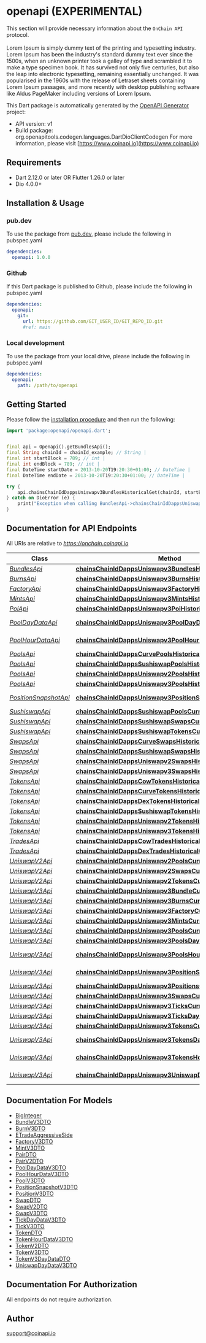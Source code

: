 # openapi (EXPERIMENTAL)

This section will provide necessary information about the `OnChain API` protocol. 
<br/><br/>
Lorem Ipsum is simply dummy text of the printing and typesetting industry. Lorem Ipsum has been the industry's standard dummy text ever since the 1500s, when an unknown printer took a galley of type and scrambled it to make a type specimen book. It has survived not only five centuries, but also the leap into electronic typesetting, remaining essentially unchanged. It was popularised in the 1960s with the release of Letraset sheets containing Lorem Ipsum passages, and more recently with desktop publishing software like Aldus PageMaker including versions of Lorem Ipsum.        
                    

This Dart package is automatically generated by the [OpenAPI Generator](https://openapi-generator.tech) project:

- API version: v1
- Build package: org.openapitools.codegen.languages.DartDioClientCodegen
For more information, please visit [https://www.coinapi.io](https://www.coinapi.io)

## Requirements

* Dart 2.12.0 or later OR Flutter 1.26.0 or later
* Dio 4.0.0+

## Installation & Usage

### pub.dev
To use the package from [pub.dev](https://pub.dev), please include the following in pubspec.yaml
```yaml
dependencies:
  openapi: 1.0.0
```

### Github
If this Dart package is published to Github, please include the following in pubspec.yaml
```yaml
dependencies:
  openapi:
    git:
      url: https://github.com/GIT_USER_ID/GIT_REPO_ID.git
      #ref: main
```

### Local development
To use the package from your local drive, please include the following in pubspec.yaml
```yaml
dependencies:
  openapi:
    path: /path/to/openapi
```

## Getting Started

Please follow the [installation procedure](#installation--usage) and then run the following:

```dart
import 'package:openapi/openapi.dart';


final api = Openapi().getBundlesApi();
final String chainId = chainId_example; // String | 
final int startBlock = 789; // int | 
final int endBlock = 789; // int | 
final DateTime startDate = 2013-10-20T19:20:30+01:00; // DateTime | 
final DateTime endDate = 2013-10-20T19:20:30+01:00; // DateTime | 

try {
    api.chainsChainIdDappsUniswapv3BundlesHistoricalGet(chainId, startBlock, endBlock, startDate, endDate);
} catch on DioError (e) {
    print("Exception when calling BundlesApi->chainsChainIdDappsUniswapv3BundlesHistoricalGet: $e\n");
}

```

## Documentation for API Endpoints

All URIs are relative to *https://onchain.coinapi.io*

Class | Method | HTTP request | Description
------------ | ------------- | ------------- | -------------
[*BundlesApi*](doc/BundlesApi.md) | [**chainsChainIdDappsUniswapv3BundlesHistoricalGet**](doc/BundlesApi.md#chainschainiddappsuniswapv3bundleshistoricalget) | **GET** /chains/{chain_id}/dapps/uniswapv3/bundles/historical | 
[*BurnsApi*](doc/BurnsApi.md) | [**chainsChainIdDappsUniswapv3BurnsHistoricalGet**](doc/BurnsApi.md#chainschainiddappsuniswapv3burnshistoricalget) | **GET** /chains/{chain_id}/dapps/uniswapv3/burns/historical | 
[*FactoryApi*](doc/FactoryApi.md) | [**chainsChainIdDappsUniswapv3FactoryHistoricalGet**](doc/FactoryApi.md#chainschainiddappsuniswapv3factoryhistoricalget) | **GET** /chains/{chain_id}/dapps/uniswapv3/factory/historical | 
[*MintsApi*](doc/MintsApi.md) | [**chainsChainIdDappsUniswapv3MintsHistoricalGet**](doc/MintsApi.md#chainschainiddappsuniswapv3mintshistoricalget) | **GET** /chains/{chain_id}/dapps/uniswapv3/mints/historical | 
[*PoiApi*](doc/PoiApi.md) | [**chainsChainIdDappsUniswapv3PoiHistoricalGet**](doc/PoiApi.md#chainschainiddappsuniswapv3poihistoricalget) | **GET** /chains/{chain_id}/dapps/uniswapv3/poi/historical | 
[*PoolDayDataApi*](doc/PoolDayDataApi.md) | [**chainsChainIdDappsUniswapv3PoolDayDataHistoricalGet**](doc/PoolDayDataApi.md#chainschainiddappsuniswapv3pooldaydatahistoricalget) | **GET** /chains/{chain_id}/dapps/uniswapv3/poolDayData/historical | 
[*PoolHourDataApi*](doc/PoolHourDataApi.md) | [**chainsChainIdDappsUniswapv3PoolHourDataHistoricalGet**](doc/PoolHourDataApi.md#chainschainiddappsuniswapv3poolhourdatahistoricalget) | **GET** /chains/{chain_id}/dapps/uniswapv3/poolHourData/historical | 
[*PoolsApi*](doc/PoolsApi.md) | [**chainsChainIdDappsCurvePoolsHistoricalGet**](doc/PoolsApi.md#chainschainiddappscurvepoolshistoricalget) | **GET** /chains/{chain_id}/dapps/curve/pools/historical | 
[*PoolsApi*](doc/PoolsApi.md) | [**chainsChainIdDappsSushiswapPoolsHistoricalGet**](doc/PoolsApi.md#chainschainiddappssushiswappoolshistoricalget) | **GET** /chains/{chain_id}/dapps/sushiswap/pools/historical | 
[*PoolsApi*](doc/PoolsApi.md) | [**chainsChainIdDappsUniswapv2PoolsHistoricalGet**](doc/PoolsApi.md#chainschainiddappsuniswapv2poolshistoricalget) | **GET** /chains/{chain_id}/dapps/uniswapv2/pools/historical | 
[*PoolsApi*](doc/PoolsApi.md) | [**chainsChainIdDappsUniswapv3PoolsHistoricalGet**](doc/PoolsApi.md#chainschainiddappsuniswapv3poolshistoricalget) | **GET** /chains/{chain_id}/dapps/uniswapv3/pools/historical | 
[*PositionSnapshotApi*](doc/PositionSnapshotApi.md) | [**chainsChainIdDappsUniswapv3PositionSnapshotHistoricalGet**](doc/PositionSnapshotApi.md#chainschainiddappsuniswapv3positionsnapshothistoricalget) | **GET** /chains/{chain_id}/dapps/uniswapv3/positionSnapshot/historical | 
[*SushiswapApi*](doc/SushiswapApi.md) | [**chainsChainIdDappsSushiswapPoolsCurrentGet**](doc/SushiswapApi.md#chainschainiddappssushiswappoolscurrentget) | **GET** /chains/{chain_id}/dapps/sushiswap/pools/current | GetPools
[*SushiswapApi*](doc/SushiswapApi.md) | [**chainsChainIdDappsSushiswapSwapsCurrentGet**](doc/SushiswapApi.md#chainschainiddappssushiswapswapscurrentget) | **GET** /chains/{chain_id}/dapps/sushiswap/swaps/current | GetSwaps
[*SushiswapApi*](doc/SushiswapApi.md) | [**chainsChainIdDappsSushiswapTokensCurrentGet**](doc/SushiswapApi.md#chainschainiddappssushiswaptokenscurrentget) | **GET** /chains/{chain_id}/dapps/sushiswap/tokens/current | GetTokens
[*SwapsApi*](doc/SwapsApi.md) | [**chainsChainIdDappsCurveSwapsHistoricalGet**](doc/SwapsApi.md#chainschainiddappscurveswapshistoricalget) | **GET** /chains/{chain_id}/dapps/curve/swaps/historical | 
[*SwapsApi*](doc/SwapsApi.md) | [**chainsChainIdDappsSushiswapSwapsHistoricalGet**](doc/SwapsApi.md#chainschainiddappssushiswapswapshistoricalget) | **GET** /chains/{chain_id}/dapps/sushiswap/swaps/historical | 
[*SwapsApi*](doc/SwapsApi.md) | [**chainsChainIdDappsUniswapv2SwapsHistoricalGet**](doc/SwapsApi.md#chainschainiddappsuniswapv2swapshistoricalget) | **GET** /chains/{chain_id}/dapps/uniswapv2/swaps/historical | 
[*SwapsApi*](doc/SwapsApi.md) | [**chainsChainIdDappsUniswapv3SwapsHistoricalGet**](doc/SwapsApi.md#chainschainiddappsuniswapv3swapshistoricalget) | **GET** /chains/{chain_id}/dapps/uniswapv3/swaps/historical | 
[*TokensApi*](doc/TokensApi.md) | [**chainsChainIdDappsCowTokensHistoricalGet**](doc/TokensApi.md#chainschainiddappscowtokenshistoricalget) | **GET** /chains/{chain_id}/dapps/cow/tokens/historical | 
[*TokensApi*](doc/TokensApi.md) | [**chainsChainIdDappsCurveTokensHistoricalGet**](doc/TokensApi.md#chainschainiddappscurvetokenshistoricalget) | **GET** /chains/{chain_id}/dapps/curve/tokens/historical | 
[*TokensApi*](doc/TokensApi.md) | [**chainsChainIdDappsDexTokensHistoricalGet**](doc/TokensApi.md#chainschainiddappsdextokenshistoricalget) | **GET** /chains/{chain_id}/dapps/dex/tokens/historical | 
[*TokensApi*](doc/TokensApi.md) | [**chainsChainIdDappsSushiswapTokensHistoricalGet**](doc/TokensApi.md#chainschainiddappssushiswaptokenshistoricalget) | **GET** /chains/{chain_id}/dapps/sushiswap/tokens/historical | 
[*TokensApi*](doc/TokensApi.md) | [**chainsChainIdDappsUniswapv2TokensHistoricalGet**](doc/TokensApi.md#chainschainiddappsuniswapv2tokenshistoricalget) | **GET** /chains/{chain_id}/dapps/uniswapv2/tokens/historical | 
[*TokensApi*](doc/TokensApi.md) | [**chainsChainIdDappsUniswapv3TokensHistoricalGet**](doc/TokensApi.md#chainschainiddappsuniswapv3tokenshistoricalget) | **GET** /chains/{chain_id}/dapps/uniswapv3/tokens/historical | 
[*TradesApi*](doc/TradesApi.md) | [**chainsChainIdDappsCowTradesHistoricalGet**](doc/TradesApi.md#chainschainiddappscowtradeshistoricalget) | **GET** /chains/{chain_id}/dapps/cow/trades/historical | 
[*TradesApi*](doc/TradesApi.md) | [**chainsChainIdDappsDexTradesHistoricalGet**](doc/TradesApi.md#chainschainiddappsdextradeshistoricalget) | **GET** /chains/{chain_id}/dapps/dex/trades/historical | 
[*UniswapV2Api*](doc/UniswapV2Api.md) | [**chainsChainIdDappsUniswapv2PoolsCurrentGet**](doc/UniswapV2Api.md#chainschainiddappsuniswapv2poolscurrentget) | **GET** /chains/{chain_id}/dapps/uniswapv2/pools/current | GetPools
[*UniswapV2Api*](doc/UniswapV2Api.md) | [**chainsChainIdDappsUniswapv2SwapsCurrentGet**](doc/UniswapV2Api.md#chainschainiddappsuniswapv2swapscurrentget) | **GET** /chains/{chain_id}/dapps/uniswapv2/swaps/current | GetSwaps
[*UniswapV2Api*](doc/UniswapV2Api.md) | [**chainsChainIdDappsUniswapv2TokensCurrentGet**](doc/UniswapV2Api.md#chainschainiddappsuniswapv2tokenscurrentget) | **GET** /chains/{chain_id}/dapps/uniswapv2/tokens/current | GetTokens
[*UniswapV3Api*](doc/UniswapV3Api.md) | [**chainsChainIdDappsUniswapv3BundleCurrentGet**](doc/UniswapV3Api.md#chainschainiddappsuniswapv3bundlecurrentget) | **GET** /chains/{chain_id}/dapps/uniswapv3/bundle/current | GetBundles
[*UniswapV3Api*](doc/UniswapV3Api.md) | [**chainsChainIdDappsUniswapv3BurnsCurrentGet**](doc/UniswapV3Api.md#chainschainiddappsuniswapv3burnscurrentget) | **GET** /chains/{chain_id}/dapps/uniswapv3/burns/current | GetBurns
[*UniswapV3Api*](doc/UniswapV3Api.md) | [**chainsChainIdDappsUniswapv3FactoryCurrentGet**](doc/UniswapV3Api.md#chainschainiddappsuniswapv3factorycurrentget) | **GET** /chains/{chain_id}/dapps/uniswapv3/factory/current | GetFactory
[*UniswapV3Api*](doc/UniswapV3Api.md) | [**chainsChainIdDappsUniswapv3MintsCurrentGet**](doc/UniswapV3Api.md#chainschainiddappsuniswapv3mintscurrentget) | **GET** /chains/{chain_id}/dapps/uniswapv3/mints/current | GetMints
[*UniswapV3Api*](doc/UniswapV3Api.md) | [**chainsChainIdDappsUniswapv3PoolsCurrentGet**](doc/UniswapV3Api.md#chainschainiddappsuniswapv3poolscurrentget) | **GET** /chains/{chain_id}/dapps/uniswapv3/pools/current | GetPools
[*UniswapV3Api*](doc/UniswapV3Api.md) | [**chainsChainIdDappsUniswapv3PoolsDayDataCurrentGet**](doc/UniswapV3Api.md#chainschainiddappsuniswapv3poolsdaydatacurrentget) | **GET** /chains/{chain_id}/dapps/uniswapv3/poolsDayData/current | GetPoolsDayData
[*UniswapV3Api*](doc/UniswapV3Api.md) | [**chainsChainIdDappsUniswapv3PoolsHourDataCurrentGet**](doc/UniswapV3Api.md#chainschainiddappsuniswapv3poolshourdatacurrentget) | **GET** /chains/{chain_id}/dapps/uniswapv3/poolsHourData/current | GetPoolsHourData
[*UniswapV3Api*](doc/UniswapV3Api.md) | [**chainsChainIdDappsUniswapv3PositionSnapshotsCurrentGet**](doc/UniswapV3Api.md#chainschainiddappsuniswapv3positionsnapshotscurrentget) | **GET** /chains/{chain_id}/dapps/uniswapv3/positionSnapshots/current | GetPositionSnapshot
[*UniswapV3Api*](doc/UniswapV3Api.md) | [**chainsChainIdDappsUniswapv3PositionsCurrentGet**](doc/UniswapV3Api.md#chainschainiddappsuniswapv3positionscurrentget) | **GET** /chains/{chain_id}/dapps/uniswapv3/positions/current | GetPositions
[*UniswapV3Api*](doc/UniswapV3Api.md) | [**chainsChainIdDappsUniswapv3SwapsCurrentGet**](doc/UniswapV3Api.md#chainschainiddappsuniswapv3swapscurrentget) | **GET** /chains/{chain_id}/dapps/uniswapv3/swaps/current | GetSwaps
[*UniswapV3Api*](doc/UniswapV3Api.md) | [**chainsChainIdDappsUniswapv3TicksCurrentGet**](doc/UniswapV3Api.md#chainschainiddappsuniswapv3tickscurrentget) | **GET** /chains/{chain_id}/dapps/uniswapv3/ticks/current | GetTicks
[*UniswapV3Api*](doc/UniswapV3Api.md) | [**chainsChainIdDappsUniswapv3TicksDayDataCurrentGet**](doc/UniswapV3Api.md#chainschainiddappsuniswapv3ticksdaydatacurrentget) | **GET** /chains/{chain_id}/dapps/uniswapv3/ticksDayData/current | GetTicksDayData
[*UniswapV3Api*](doc/UniswapV3Api.md) | [**chainsChainIdDappsUniswapv3TokensCurrentGet**](doc/UniswapV3Api.md#chainschainiddappsuniswapv3tokenscurrentget) | **GET** /chains/{chain_id}/dapps/uniswapv3/tokens/current | GetTokens
[*UniswapV3Api*](doc/UniswapV3Api.md) | [**chainsChainIdDappsUniswapv3TokensDayDataCurrentGet**](doc/UniswapV3Api.md#chainschainiddappsuniswapv3tokensdaydatacurrentget) | **GET** /chains/{chain_id}/dapps/uniswapv3/tokensDayData/current | GetTokensDayData
[*UniswapV3Api*](doc/UniswapV3Api.md) | [**chainsChainIdDappsUniswapv3TokensHourDataCurrentGet**](doc/UniswapV3Api.md#chainschainiddappsuniswapv3tokenshourdatacurrentget) | **GET** /chains/{chain_id}/dapps/uniswapv3/tokensHourData/current | GetTokensHourData
[*UniswapV3Api*](doc/UniswapV3Api.md) | [**chainsChainIdDappsUniswapv3UniswapDayDataCurrentGet**](doc/UniswapV3Api.md#chainschainiddappsuniswapv3uniswapdaydatacurrentget) | **GET** /chains/{chain_id}/dapps/uniswapv3/uniswapDayData/current | GetUniswapDayData


## Documentation For Models

 - [BigInteger](doc/BigInteger.md)
 - [BundleV3DTO](doc/BundleV3DTO.md)
 - [BurnV3DTO](doc/BurnV3DTO.md)
 - [ETradeAggressiveSide](doc/ETradeAggressiveSide.md)
 - [FactoryV3DTO](doc/FactoryV3DTO.md)
 - [MintV3DTO](doc/MintV3DTO.md)
 - [PairDTO](doc/PairDTO.md)
 - [PairV2DTO](doc/PairV2DTO.md)
 - [PoolDayDataV3DTO](doc/PoolDayDataV3DTO.md)
 - [PoolHourDataV3DTO](doc/PoolHourDataV3DTO.md)
 - [PoolV3DTO](doc/PoolV3DTO.md)
 - [PositionSnapshotV3DTO](doc/PositionSnapshotV3DTO.md)
 - [PositionV3DTO](doc/PositionV3DTO.md)
 - [SwapDTO](doc/SwapDTO.md)
 - [SwapV2DTO](doc/SwapV2DTO.md)
 - [SwapV3DTO](doc/SwapV3DTO.md)
 - [TickDayDataV3DTO](doc/TickDayDataV3DTO.md)
 - [TickV3DTO](doc/TickV3DTO.md)
 - [TokenDTO](doc/TokenDTO.md)
 - [TokenHourDataV3DTO](doc/TokenHourDataV3DTO.md)
 - [TokenV2DTO](doc/TokenV2DTO.md)
 - [TokenV3DTO](doc/TokenV3DTO.md)
 - [TokenV3DayDataDTO](doc/TokenV3DayDataDTO.md)
 - [UniswapDayDataV3DTO](doc/UniswapDayDataV3DTO.md)


## Documentation For Authorization

 All endpoints do not require authorization.


## Author

support@coinapi.io

